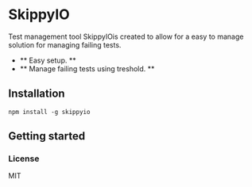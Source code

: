 SkippyIO
===========

Test management tool
SkippyIOis created to allow for a easy to manage solution for managing failing tests.

- ** Easy setup. **
- ** Manage failing tests using treshold. **

## Installation

```shell
npm install -g skippyio
```

## Getting started


### License

MIT
